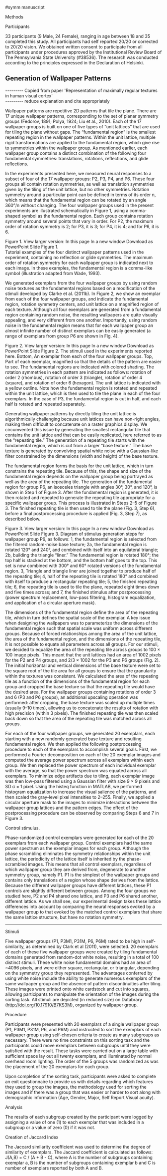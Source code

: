 #symm manuscript

Methods  

Participants  

33 participants (9 Male, 24 Female), ranging in age between 18 and 35 completed this study. All participants had self reported 20/20 or corrected to 20/20 vision. We obtained written consent to participate from all participants under procedures approved by the Institutional Review Board of The Pennsylvania State University (#38536). The research was conducted according to the principles expressed in the Declaration of Helsinki.

Generation of Wallpaper Patterns  
---------------------
--------- Copied from paper 'Representation of maximally regular textures in human visual cortex'   
--------- reduce explanation and cite appropriately  

Wallpaper patterns are repetitive 2D patterns that tile the plane. There are 17 unique wallpaper patterns, corresponding to the set of planar symmetry groups (Fedorov, 1891; Polya, 1924; Liu et al., 2010). Each of the 17 wallpaper groups is built on one of five types of “unit lattices” that are used for tiling the plane without gaps. The “fundamental region” is the smallest repeating region in the wallpaper patterns. Within the unit lattice, multiple rigid transformations are applied to the fundamental region, which give rise to symmetries within the wallpaper group. As mentioned earlier, each wallpaper group contains a distinct combination of the following four fundamental symmetries: translations, rotations, reflections, and glide reflections.  

In the experiments presented here, we measured neural responses to a subset of four of the 17 wallpaper groups: P2, P3, P4, and P6. These four groups all contain rotation symmetries, as well as translation symmetries given by the tiling of the unit lattice, but no other symmetries. Rotation symmetry around a particular point can be defined in terms of its order n, which means that the fundamental region can be rotated by an angle 360°/n without changing. The four wallpaper groups used in the present experiments are illustrated schematically in Figure 1, using a comma-shaped symbol as the fundamental region. Each group contains rotation symmetry around several points that vary in order. For P2, the maximum order of rotation symmetry is 2; for P3, it is 3; for P4, it is 4; and for P6, it is 6.  

Figure 1.
View larger version:
In this page In a new window
Download as PowerPoint Slide
Figure 1.  
Tutorial examples of the four distinct wallpaper patterns used in the experiment, containing no reflection or glide symmetries. The maximum order of rotation symmetry for each wallpaper group is indicated next to each image. In these examples, the fundamental region is a comma-like symbol (illustration adapted from Wade, 1993).  

We generated exemplars from the four wallpaper groups by using random noise textures as the fundamental regions based on a modification of the stimuli developed by Clarke et al. (2011b). In Figure 2, we show an exemplar from each of the four wallpaper groups, and indicate the fundamental region, rotation symmetry centers, and unit lattice on a magnified region of each texture. Although all four exemplars are generated from a fundamental region containing random noise, the resulting wallpapers are quite visually appealing, and very different from one another. Importantly, using random noise in the fundamental region means that for each wallpaper group an almost infinite number of distinct exemplars can be easily generated (a range of exemplars from group P6 are shown in Fig. 4).  

Figure 2.
View larger version:
In this page In a new window
Download as PowerPoint Slide
Figure 2.
The stimuli used in the experiments reported here. Bottom, An exemplar from each of the four wallpaper groups. Top, Part of each exemplar, magnified so that the details of the pattern are easier to see. The fundamental regions are indicated with colored shading. The rotation symmetries in each pattern are indicated as follows: rotation of order 2 (rhombus), rotation of order 3 (triangle), rotation of order 4 (square), and rotation of order 6 (hexagon). The unit lattice is indicated with a yellow outline. Note how the fundamental region is rotated and repeated within the unit lattice, which is then used to tile the plane in each of the four exemplars. In the case of P3, the fundamental region is cut in half, and each half is rotated and repeated separately.  

Generating wallpaper patterns by directly tiling the unit lattice is algorithmically challenging because unit lattices can have non-right angles, making them difficult to concatenate on a raster graphics display. We circumvented this issue by generating the smallest rectangular tile that contains the unit lattice and that can be easily replicated, here referred to as the “repeating tile.” The generation of a repeating tile starts with the fundamental region, which is cut from a larger “base texture.” The base texture is generated by convolving spatial white noise with a Gaussian-like filter constrained by the dimensions (width and height) of the base texture.  

The fundamental region forms the basis for the unit lattice, which in turn constrains the repeating tile. Because of this, the shape and size of the fundamental region depends on the wallpaper group being portrayed as well as the area of the repeating tile. The generation of the fundamental region for group P6, an isosceles triangle with angles 30°, 30°, and 120°, is shown in Step 1 of Figure 3. After the fundamental region is generated, it is then rotated and repeated to generate the repeating tile appropriate for a specific wallpaper group. This process is illustrated in Steps 2–5 of Figure 3. The finished repeating tile is then used to tile the plane (Fig. 3, Step 6), before a final postprocessing procedure is applied (Fig. 3, Step 7), as described below.  

Figure 3.
View larger version:
In this page In a new window
Download as PowerPoint Slide
Figure 3.
Diagram of stimulus generation steps for wallpaper group P6, as follows: 1, the fundamental region is selected from the filtered random-noise base texture; 2a, the fundamental region is rotated 120° and 240°, and combined with itself into an equilateral triangle; 2b, building the triangle “liner.” The fundamental region is rotated 180°; the top half is stacked at the bottom, and the bottom half goes to the top. This set is now combined with 300° and 60° rotated versions of the fundamental region. 3, Triangle and triangle liner are joined together to produce half of the repeating tile; 4, half of the repeating tile is rotated 180° and combined with itself to produce a rectangular repeating tile; 5, the finished repeating tile; 6, the repeating tile is used to tile the plane, repeated eight times down and five times across; and 7, the finished stimulus after postprocessing (power spectrum replacement, low-pass filtering, histogram equalization, and application of a circular aperture mask).  

The dimensions of the fundamental region define the area of the repeating tile, which in turn defines the spatial scale of the exemplar. A key issue when designing the wallpapers was to parameterize the dimensions of the fundamental region such that spatial scale was uniform across different groups. Because of forced relationships among the area of the unit lattice, the area of the fundamental region, and the dimensions of the repeating tile, it is not possible to equate all parameters across all groups. For our stimuli, we decided to equalize the area of the repeating tile across groups to 100 × 100 image pixels. This meant that the unit lattices had an area of 1002 pixels for the P2 and P4 groups, and 2/3 × 1002 for the P3 and P6 groups (Fig. 2). The initial horizontal and vertical dimensions of the base texture were set to the square root of the tile area for all groups to ensure that the granularity within the textures was consistent. We calculated the area of the repeating tile as a function of the dimensions of the fundamental region for each group and cropped the base texture so that the repeating tile would have the desired area. For the wallpaper groups containing rotations of order 3 and 6 (P3 and P6 groups), an additional upscaling operation was performed: after cropping, the base texture was scaled up multiple times (usually 9–10 times), allowing us to concatenate the results of rotation with high precision (within 3 pixels). The finished repeating tile was then scaled back down so that the area of the repeating tile was matched across all groups.  

For each of the four wallpaper groups, we generated 20 exemplars, each starting with a new randomly generated base texture and resulting fundamental region. We then applied the following postprocessing procedure to each of the exemplars to accomplish several goals. First, we performed a Fourier decomposition on each of the 20 exemplar images and computed the average power spectrum across all exemplars within each group. We then replaced the power spectrum of each individual exemplar with the average, so that the power spectrum was equated across all exemplars. To minimize edge artifacts due to tiling, each exemplar image was then low-pass filtered using a Gaussian filter with size 9 × 9 pixels and SD σ = 1 pixel. Using the histeq function in MATLAB, we performed histogram equalization to increase the visual salience of the patterns, and then scaled the gray-level pixel intensities to 2–255. Finally, we applied a circular aperture mask to the images to minimize interactions between the wallpaper group lattices and the pattern edges. The effect of the postprocessing procedure can be observed by comparing Steps 6 and 7 in Figure 3.  

Control stimulus.  

Phase-randomized control exemplars were generated for each of the 20 exemplars from each wallpaper group. Control exemplars had the same power spectrum as the exemplar images for each group. Although the phase scrambling eliminates the symmetry relationships within the unit lattice, the periodicity of the lattice itself is inherited by the phase-scrambled images. This means that all control exemplars, regardless of which wallpaper group they are derived from, degenerate to another symmetry group, namely P1. P1 is the simplest of the wallpaper groups and contains only translations of a region whose shape derives from the lattice. Because the different wallpaper groups have different lattices, these P1 controls are slightly different between groups. Among the four groups we studied here, P2 and P4 shared one lattice, and P3 and P6 shared another, different lattice. As we shall see, our experimental design takes these lattice differences into account by comparing the neural responses evoked by a wallpaper group to that evoked by the matched control exemplars that share the same lattice structure, but have no rotation symmetry.  

_____________

Stimuli  

Five wallpaper groups (P1, P3M1, P31M, P6, P6M) rated to be high in self-similarity, as determined by Clark et al (2011), were selected. 20 exemplars of each of these five wallpaper groups were created by tiling fundamental domains generated from random-dot white noise, resulting in a total of 100 distinct stimuli. These white noise fundamental domains had an area of ~4096 pixels, and were either square, rectangular, or triangular, depending on the symmetry group they represented. The advantages conferred by using white noise include the ability to generate numerous exemplars of the same wallpaper group and the absence of pattern discontinuities after tiling. These images were printed onto white cardstock and cut into squares, allowing participants to manipulate the orientation of the images during the sorting task. All stimuli are depicted (in reduced size) on Databrary (http://doi.org/10.17910/B7KS3M), organized by wallpaper group.

Procedure  

Participants were presented with 20 exemplars of a single wallpaper group (P1, P3M1, P31M, P6, and P6M) and instructed to sort the exemplars of each wallpaper group using self-chosen criteria to create as many subgroups as necessary. There were no time constraints on this sorting task and the participants could move exemplars between subgroups until they were satisfied with the result. These tasks were carried out on a large table with sufficient space lay out all twenty exemplars, and illuminated by normal overhead room lighting. The order of the 5 groups was randomized as was the placement of the 20 exemplars for each group.

Upon completion of the sorting task, participants were asked to complete an exit questionnaire to provide us with details regarding which features they used to group the images, the methodology used for sorting the images and if there was a group that was easier or harder to sort along with demographic information (Age, Gender, Major, Self Report Visual acuity).

Analysis  

The results of each subgroup created by the participant were logged by assigning a value of one (1) to each exemplar that was included in a subgroup or a value of zero (0) if it was not.

Creation of Jaccard Index

The Jaccard similarity coefficient was used to determine the degree of similarity of exemplars. The Jaccard coefficient is calculated as follows: J(A,B) = C / (A + B - C), where A is the number of subgroups containing exemplar a, B is the number of subgroups containing exemplar b and C is number of exemplars reported by both A and B.
